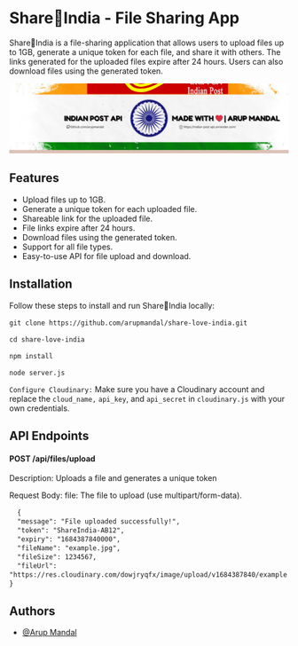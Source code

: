 
# Share💖India - File Sharing App


Share💖India is a file-sharing application that allows users to upload files up to 1GB, generate a unique token for each file, and share it with others. The links generated for the uploaded files expire after 24 hours. Users can also download files using the generated token.




![Logo](https://raw.githubusercontent.com/arupmandal/Indian-Post-API/main/IMG/Blue%20and%20Gray%20Illustration%20Personal%20LinkedIn%20Banner.png)


## Features

- Upload files up to 1GB.
- Generate a unique token for each uploaded file.
- Shareable link for the uploaded file.
- File links expire after 24 hours.
- Download files using the generated token.
- Support for all file types.
- Easy-to-use API for file upload and download.



## Installation
Follow these steps to install and run Share💖India locally:


```
git clone https://github.com/arupmandal/share-love-india.git

```
```
cd share-love-india
```
```
npm install

```
```
node server.js
```
```Configure Cloudinary:```
Make sure you have a Cloudinary account and replace the ```cloud_name,``` ```api_key```, and ```api_secret``` in ```cloudinary.js``` with your own credentials.
## API Endpoints

#### POST /api/files/upload
Description: Uploads a file and generates a unique token

Request Body:
file: The file to upload (use multipart/form-data).

```http
  {
  "message": "File uploaded successfully!",
  "token": "ShareIndia-AB12",
  "expiry": "1684387840000",
  "fileName": "example.jpg",
  "fileSize": 1234567,
  "fileUrl": "https://res.cloudinary.com/dowjryqfx/image/upload/v1684387840/example.jpg"
}

```
## Authors

- [@Arup Mandal](https://www.github.com/arupmandal)

